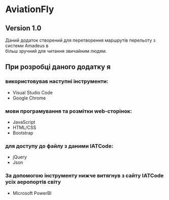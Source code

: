 # AviationFly

## Version 1.0

Даний додаток створений для перетворення маршрутів перельоту з системи Amadeus в <br>
більш зручний для читання звичайним людям. <br>

## При розробці даного додатку я

### використовував наступні інструменти:

-   Visual Studio Code
-   Google Chrome

### мови програмування та розмітки web-сторінок:

-   JavaScript
-   HTML/CSS
-   Bootstrap

### для доступу до файлу з даними IATCode:

-   jQuery
-   Json

### За допомогою інструменту нижче витягнув з сайту IATCode усіх аеропортів світу

-   Microsoft PowerBI

